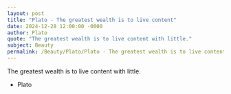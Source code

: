 ```yaml
---
layout: post
title: "Plato - The greatest wealth is to live content"
date: 2024-12-28 12:00:00 -0000
author: Plato
quote: "The greatest wealth is to live content with little."
subject: Beauty
permalink: /Beauty/Plato/Plato - The greatest wealth is to live content
---
```


The greatest wealth is to live content with little.

- Plato
